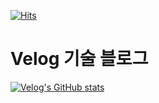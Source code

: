 
<!--
**rudus1012/rudus1012** is a ✨ _special_ ✨ repository because its `README.md` (this file) appears on your GitHub profile.


Here are some ideas to get you started:

- 🔭 I’m currently working on ...
- 🌱 I’m currently learning ...
- 👯 I’m looking to collaborate on ...
- 🤔 I’m looking for help with ...
- 💬 Ask me about ...
- 📫 How to reach me: ...
- 😄 Pronouns: ...
- ⚡ Fun fact: ...
-->
[![Hits](https://hits.seeyoufarm.com/api/count/incr/badge.svg?url=https%3A%2F%2Fgithub.com%2Frudus1012&count_bg=%2379C83D&title_bg=%23555555&icon=&icon_color=%23E7E7E7&title=hits&edge_flat=false)](https://hits.seeyoufarm.com)
# Velog 기술 블로그
[![Velog's GitHub stats](https://velog-readme-stats.vercel.app/api?name=rudus1012&tag=server)](https://velog.io/@rudus1012/%EC%B4%88%EB%B3%B4-%EA%B0%9C%EB%B0%9C%EC%9E%90%EA%B0%80-%EB%8C%80%EA%B7%9C%EB%AA%A8%ED%8A%B8%EB%9E%98%ED%94%BD%EC%97%90-%EB%8C%80%EC%9D%91%ED%95%98%EB%8A%94-%EA%B3%BC%EC%A0%95Scale-Up-vs-Scale-Out)
